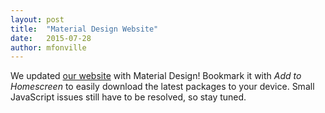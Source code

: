 ```yaml
---
layout: post
title:  "Material Design Website"
date:   2015-07-28
author: mfonville
---
```

We updated [our website](http://opengapps.org) with Material Design! Bookmark it with *Add to Homescreen* to easily download the latest packages to your device.
Small JavaScript issues still have to be resolved, so stay tuned.﻿
